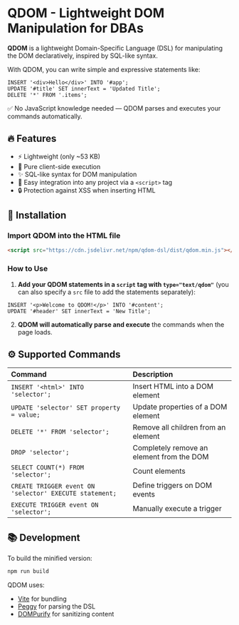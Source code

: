 # QDOM - Lightweight DOM Manipulation for DBAs

**QDOM** is a lightweight Domain-Specific Language (DSL) for manipulating the DOM declaratively, inspired by SQL-like syntax.

With QDOM, you can write simple and expressive statements like:

```qdom
INSERT '<div>Hello</div>' INTO '#app';
UPDATE '#title' SET innerText = 'Updated Title';
DELETE '*' FROM '.items';
```

✅ No JavaScript knowledge needed — QDOM parses and executes your commands automatically.

## 🔥 Features

-   ⚡ Lightweight (only ~53 KB)
-   🎯 Pure client-side execution
-   ✨ SQL-like syntax for DOM manipulation
-   🧩 Easy integration into any project via a `<script>` tag
-   🔒 Protection against XSS when inserting HTML

## 🚀 Installation

### Import QDOM into the HTML file

```html
<script src="https://cdn.jsdelivr.net/npm/qdom-dsl/dist/qdom.min.js"></script>
```

### How to Use

1. **Add your QDOM statements in a `script` tag with `type="text/qdom"`** (you can also specify a `src` file to add the statements separately):

```qdom
INSERT '<p>Welcome to QDOM!</p>' INTO '#content';
UPDATE '#header' SET innerText = 'New Title';
```

2. **QDOM will automatically parse and execute** the commands when the page loads.

## ⚙️ Supported Commands

| Command                                                 | Description                               |
| :------------------------------------------------------ | :---------------------------------------- |
| `INSERT '<html>' INTO 'selector';`                      | Insert HTML into a DOM element            |
| `UPDATE 'selector' SET property = value;`               | Update properties of a DOM element        |
| `DELETE '*' FROM 'selector';`                           | Remove all children from an element       |
| `DROP 'selector';`                                      | Completely remove an element from the DOM |
| `SELECT COUNT(*) FROM 'selector';`                      | Count elements                            |
| `CREATE TRIGGER event ON 'selector' EXECUTE statement;` | Define triggers on DOM events             |
| `EXECUTE TRIGGER event ON 'selector';`                  | Manually execute a trigger                |

## 📚 Development

To build the minified version:

```bash
npm run build
```

QDOM uses:

-   [Vite](https://vite.dev/) for bundling
-   [Peggy](https://peggyjs.org/) for parsing the DSL
-   [DOMPurify](https://github.com/cure53/DOMPurify) for sanitizing content
